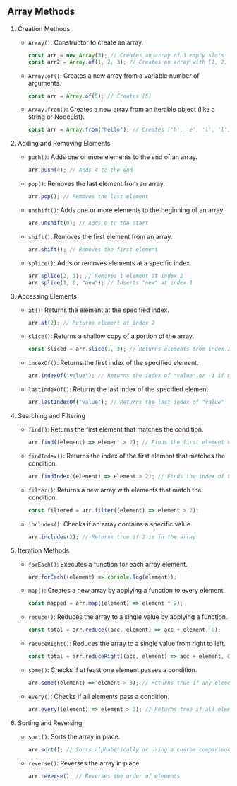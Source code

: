## Array Methods

1. Creation Methods

   - `Array()`: Constructor to create an array.
        ```js
        const arr = new Array(3); // Creates an array of 3 empty slots
        const arr2 = Array.of(1, 2, 3); // Creates an array with [1, 2, 3]
        ```

   - `Array.of()`: Creates a new array from a variable number of arguments.
        ```js
        const arr = Array.of(5); // Creates [5] 
        ```
   - `Array.from()`: Creates a new array from an iterable object (like a string or NodeList).
        ```js
        const arr = Array.from("hello"); // Creates ['h', 'e', 'l', 'l', 'o']
        ```

2. Adding and Removing Elements

   - `push()`: Adds one or more elements to the end of an array.
        ```js
        arr.push(4); // Adds 4 to the end
        ```

   - `pop()`: Removes the last element from an array.
        ```js
        arr.pop(); // Removes the last element
        ```

   - `unshift()`: Adds one or more elements to the beginning of an array.
        ```js
        arr.unshift(0); // Adds 0 to the start
        ```

   - `shift()`: Removes the first element from an array.
        ```js
        arr.shift(); // Removes the first element
        ```

   - `splice()`: Adds or removes elements at a specific index.
        ```js
        arr.splice(2, 1); // Removes 1 element at index 2
        arr.splice(1, 0, "new"); // Inserts "new" at index 1
        ```

3. Accessing Elements

   - `at()`: Returns the element at the specified index.
        ```js
        arr.at(2); // Returns element at index 2
        ```

   - `slice()`: Returns a shallow copy of a portion of the array.
        ```js
        const sliced = arr.slice(1, 3); // Returns elements from index 1 to 2
        ```

   - `indexOf()`: Returns the first index of the specified element.
        ```js
        arr.indexOf("value"); // Returns the index of "value" or -1 if not found
        ```

   - `lastIndexOf()`: Returns the last index of the specified element.
        ```js
        arr.lastIndexOf("value"); // Returns the last index of "value"
        ```

4. Searching and Filtering

   - `find()`: Returns the first element that matches the condition.
        ```js
        arr.find((element) => element > 2); // Finds the first element > 2
        ```

   - `findIndex()`: Returns the index of the first element that matches the condition.
        ```js
        arr.findIndex((element) => element > 2); // Finds the index of the first element > 2
        ```

   - `filter()`: Returns a new array with elements that match the condition.
        ```js
        const filtered = arr.filter((element) => element > 2);
        ```

   - `includes()`: Checks if an array contains a specific value.
        ```js
        arr.includes(2); // Returns true if 2 is in the array
        ```

5. Iteration Methods

   - `forEach()`: Executes a function for each array element.
        ```js
        arr.forEach((element) => console.log(element));
        ```

   - `map()`: Creates a new array by applying a function to every element.
        ```js
        const mapped = arr.map((element) => element * 2);
        ```

   - `reduce()`: Reduces the array to a single value by applying a function.
        ```js
        const total = arr.reduce((acc, element) => acc + element, 0);
        ```

   - `reduceRight()`: Reduces the array to a single value from right to left.
        ```js
        const total = arr.reduceRight((acc, element) => acc + element, 0);
        ```

   - `some()`: Checks if at least one element passes a condition.
        ```js
        arr.some((element) => element > 3); // Returns true if any element > 3
        ```

   - `every()`: Checks if all elements pass a condition.
        ```js
        arr.every((element) => element > 3); // Returns true if all elements > 3
        ```

6. Sorting and Reversing

   - `sort()`: Sorts the array in place.
        ```js
        arr.sort(); // Sorts alphabetically or using a custom comparison
        ```

   - `reverse()`: Reverses the array in place.
        ```js
        arr.reverse(); // Reverses the order of elements
        ```

